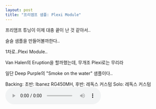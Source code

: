 ```yaml
---
layout: post
title: "프리앰프 샘플: Plexi Module"
---
```


프리앰프 튜닝이 이제 대충 끝이 난 것 같아서..

슬슬 샘플을 만들어볼까한다..

1차로..Plexi Module..

Van Halen의 Eruption을 할까했는데, 무개조 Plexi로는 무리라

일단 Deep Purple의 "Smoke on the water" 샘플이다..

Backing: 초반: Ibanez RG450MH, 후반: 레독스 커스텀
Solo: 레독스 커스텀
<audio src="/assets/images/710aaf1b6c6a09435d047e60ceb13018.mp3" controls preload></audio>




